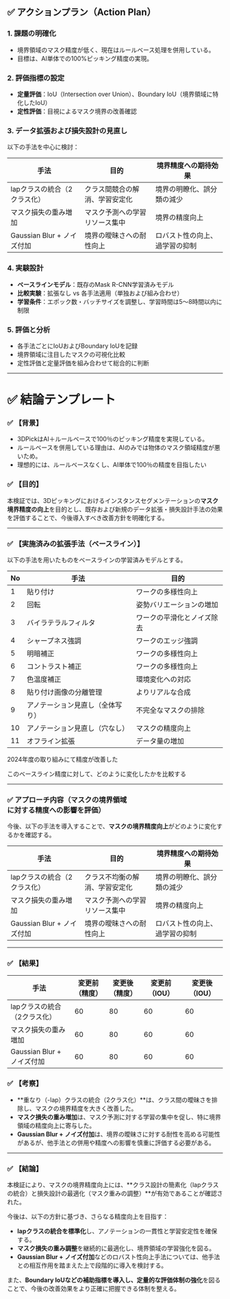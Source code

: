 ## ✅ アクションプラン（Action Plan）

### 1. **課題の明確化**
- 境界領域のマスク精度が低く、現在はルールベース処理を併用している。
- 目標は、AI単体での100%ピッキング精度の実現。

### 2. **評価指標の設定**
- **定量評価**：IoU（Intersection over Union）、Boundary IoU（境界領域に特化したIoU）
- **定性評価**：目視によるマスク境界の改善確認

### 3. **データ拡張および損失設計の見直し**
以下の手法を中心に検討：

| 手法 | 目的 | 境界精度への期待効果 |
|------|------|------------------------|
| lapクラスの統合（2クラス化） | クラス間競合の解消、学習安定化 | 境界の明瞭化、誤分類の減少 |
| マスク損失の重み増加 | マスク予測への学習リソース集中 | 境界の精度向上 |
| Gaussian Blur + ノイズ付加 | 境界の曖昧さへの耐性向上 | ロバスト性の向上、過学習の抑制 |

### 4. **実験設計**
- **ベースラインモデル**：既存のMask R-CNN学習済みモデル
- **比較実験**：拡張なし vs 各手法適用（単独および組み合わせ）
- **学習条件**：エポック数・バッチサイズを調整し、学習時間は5～8時間以内に制限

### 5. **評価と分析**
- 各手法ごとにIoUおよびBoundary IoUを記録
- 境界領域に注目したマスクの可視化比較
- 定性評価と定量評価を組み合わせて総合的に判断

---

# ✅ 結論テンプレート


### ✅ 【背景】
  - 3DPickはAI＋ルールベースで100％のピッキング精度を実現している。  
  - ルールベースを併用している理由は、AIのみでは物体のマスク領域精度が悪いため。  
  - 理想的には、ルールベースなくし、AI単体で100％の精度を目指したい

### ✅ 【目的】

本検証では、3Dピッキングにおけるインスタンスセグメンテーションの**マスク境界精度の向上**を目的とし、既存および新規のデータ拡張・損失設計手法の効果を評価することで、今後導入すべき改善方針を明確化する。

---

### ✅ 【実施済みの拡張手法（ベースライン）】

以下の手法を用いたものをベースラインの学習済みモデルとする。

| No | 手法 | 目的 |
|----|------|------|
| 1 | 貼り付け | ワークの多様性向上 |
| 2 | 回転 | 姿勢バリエーションの増加 |
| 3 | バイラテラルフィルタ | ワークの平滑化とノイズ除去 |
| 4 | シャープネス強調 | ワークのエッジ強調 |
| 5 | 明暗補正 | ワークの多様性向上 |
| 6 | コントラスト補正 | ワークの多様性向上 |
| 7 | 色温度補正 | 環境変化への対応 |
| 8 | 貼り付け画像の分離管理 | よりリアルな合成 |
| 9 | アノテーション見直し（全体写り） | 不完全なマスクの排除 |
| 10 | アノテーション見直し（穴なし） | マスクの精度向上 |
| 11 | オフライン拡張 | データ量の増加 |

2024年度の取り組みにて精度が改善した

このベースライン精度に対して、どのように変化したかを比較する

---

### ✅ アプローチ内容（**マスクの境界領域**に対する精度への影響を評価）

今後、以下の手法を導入することで、**マスクの境界精度向上**がどのように変化するかを確認する。

| 手法 | 目的 | 境界精度への期待効果 |
|------|------|------------------------|
| lapクラスの統合（2クラス化） | クラス不均衡の解消、学習安定化 | 境界の明瞭化、誤分類の減少 |
| マスク損失の重み増加 | マスク予測への学習リソース集中 | 境界の精度向上 |
| Gaussian Blur + ノイズ付加 | 境界の曖昧さへの耐性向上 | ロバスト性の向上、過学習の抑制 |

---
### ✅ 【結果】
| 手法 | 変更前（精度） | 変更後（精度） |変更前（IOU）|変更後（IOU）|
|------|------|------------------------|--|--|
| lapクラスの統合（2クラス化） | 60 | 80 |60|60|
| マスク損失の重み増加 | 60 | 80 |60|60|
| Gaussian Blur + ノイズ付加 | 60 | 80 |60|60|



### ✅ 【考察】

- **重なり（-lap）クラスの統合（2クラス化）**は、クラス間の曖昧さを排除し、マスクの境界精度を大きく改善した。
- **マスク損失の重み増加**は、マスク予測に対する学習の集中を促し、特に境界領域の精度向上に寄与した。
- **Gaussian Blur + ノイズ付加**は、境界の曖昧さに対する耐性を高める可能性があるが、他手法との併用や精度への影響を慎重に評価する必要がある。



---

### ✅ 【結論】

本検証により、マスクの境界精度向上には、**クラス設計の簡素化（lapクラスの統合）と損失設計の最適化（マスク重みの調整）**が有効であることが確認された。

今後は、以下の方針に基づき、さらなる精度向上を目指す：

- **lapクラスの統合を標準化**し、アノテーションの一貫性と学習安定性を確保する。
- **マスク損失の重み調整**を継続的に最適化し、境界領域の学習強化を図る。
- **Gaussian Blur + ノイズ付加**などのロバスト性向上手法については、他手法との相互作用を踏まえた上で段階的に導入を検討する。

また、**Boundary IoUなどの補助指標を導入し、定量的な評価体制の強化**を図ることで、今後の改善効果をより正確に把握できる体制を整える。
